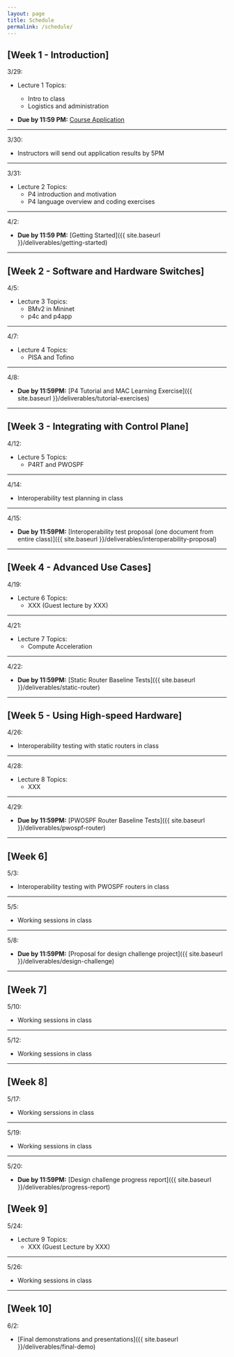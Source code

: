 ```yaml
---
layout: page
title: Schedule
permalink: /schedule/
---
```


## **[Week 1 - Introduction]**

3/29:
* Lecture 1 Topics:
    * Intro to class
    * Logistics and administration


* **Due by 11:59 PM:** [Course Application](https://XXXXXX) 

---

3/30:
* Instructors will send out application results by 5PM

---

3/31:
* Lecture 2 Topics:
    * P4 introduction and motivation
    * P4 language overview and coding exercises

---

4/2:
* **Due by 11:59 PM:** [Getting Started]({{ site.baseurl }}/deliverables/getting-started)

---

## **[Week 2 - Software and Hardware Switches]**

4/5:
* Lecture 3 Topics:
    * BMv2 in Mininet
    * p4c and p4app

---

4/7:
* Lecture 4 Topics:
    * PISA and Tofino

---

4/8:
* **Due by 11:59PM:** [P4 Tutorial and MAC Learning Exercise]({{ site.baseurl }}/deliverables/tutorial-exercises)

---

## **[Week 3 - Integrating with Control Plane]**

4/12:
* Lecture 5 Topics:
    * P4RT and PWOSPF

---

4/14:
* Interoperability test planning in class

---

4/15:
* **Due by 11:59PM:** [Interoperability test proposal (one document from entire class)]({{ site.baseurl }}/deliverables/interoperability-proposal)

---

## **[Week 4 - Advanced Use Cases]**

4/19:
* Lecture 6 Topics:
    * XXX (Guest lecture by XXX)

---

4/21:
* Lecture 7 Topics:
    * Compute Acceleration

---

4/22:
* **Due by 11:59PM:** [Static Router Baseline Tests]({{ site.baseurl }}/deliverables/static-router)

---

## **[Week 5 - Using High-speed Hardware]**

4/26:
* Interoperability testing with static routers in class

---

4/28:
* Lecture 8 Topics:
    * XXX

---

4/29:
* **Due by 11:59PM:** [PWOSPF Router Baseline Tests]({{ site.baseurl }}/deliverables/pwospf-router)

---

## **[Week 6]**

5/3:
* Interoperability testing with PWOSPF routers in class

---

5/5:
* Working sessions in class

---

5/8:
* **Due by 11:59PM:** [Proposal for design challenge project]({{ site.baseurl }}/deliverables/design-challenge)

---

## **[Week 7]**

5/10:
* Working sessions in class

---

5/12:
* Working sessions in class

---

## **[Week 8]**

5/17:
* Working serssions in class

---

5/19:
* Working sessions in class

---

5/20:
* **Due by 11:59PM:** [Design challenge progress report]({{ site.baseurl }}/deliverables/progress-report)

## **[Week 9]**


5/24:
* Lecture 9 Topics:
    * XXX (Guest Lecture by XXX)

---

5/26:
* Working sessions in class

---

## **[Week 10]**

6/2:
* [Final demonstrations and presentations]({{ site.baseurl }}/deliverables/final-demo)



